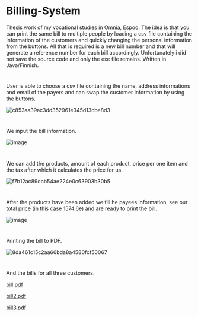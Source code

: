 # Billing-System
Thesis work of my vocational studies in Omnia, Espoo. 
The idea is that you can print the same bill to multiple people by loading a csv file containing the information of the customers and quickly changing the personal information from the buttons. All that is required is a new bill number and that will generate a reference number for each bill accordingly.
Unfortunately i did not save the source code and only the exe file remains. 
Written in Java/Finnish.
# 
User is able to choose a csv file containing the name, address informations and email of the payers and can swap the customer information by using the buttons.

![c853aa39ac3dd352961e345d13cbe8d3](https://user-images.githubusercontent.com/47556122/213909775-3e47b9e3-4326-43d9-bac5-d9b1ac664348.gif)
#
We input the bill information.

![image](https://user-images.githubusercontent.com/47556122/213910983-91d14599-5f1a-4ffd-8078-33df62ce001a.png)
#
We can add the products, amount of each product, price per one item and the tax after which it calculates the price for us.

![f7b12ac89cbb54ae224e0c63903b30b5](https://user-images.githubusercontent.com/47556122/213910228-9b08ee94-6190-4ea5-825e-5774434f6041.gif)
#
After the products have been added we fill he payees information, see our total price (in this case 1574.6e) and are ready to print the bill.

![image](https://user-images.githubusercontent.com/47556122/213910721-8f6fb176-8b39-4ba6-b96e-6d50c65536ac.png)
#
Printing the bill to PDF.

![8da461c15c2aa66bda8a4580fcf50067](https://user-images.githubusercontent.com/47556122/213911219-7dabb666-fa97-41c0-8f02-869a37699b78.gif)
#
And the bills for all three customers.

[bill.pdf](https://github.com/JarvensivuS/Billing-System/files/10474191/bill.pdf)

[bill2.pdf](https://github.com/JarvensivuS/Billing-System/files/10474189/bill2.pdf)

[bill3.pdf](https://github.com/JarvensivuS/Billing-System/files/10474190/bill3.pdf)

#
